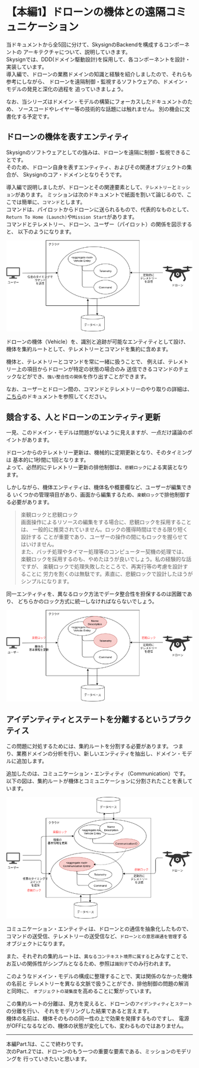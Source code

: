 # 【本編1】ドローンの機体との遠隔コミュニケーション

当ドキュメントから全5回に分けて、SkysignのBackendを構成するコンポーネントの
アーキテクチャについて、説明していきます。  
Skysignでは、DDD(ドメイン駆動設計)を採用して、各コンポーネントを設計・実装しています。  
導入編で、ドローンの業務ドメインの知識と経験を紹介しましたので、それらも参考にしながら、
ドローンを遠隔制御・監視するソフトウェアの、ドメイン・モデルの発見と深化の過程を
追っていきましょう。

なお、当シリーズはドメイン・モデルの構築にフォーカスしたドキュメントのため、
ソースコードやレイヤー等の技術的な話題には触れません。
別の機会に文書化する予定です。

## ドローンの機体を表すエンティティ
Skysignのソフトウェアとしての強みは、ドローンを遠隔に制御・監視できることです。  
そのため、ドローン自身を表すエンティティ、およびその関連オブジェクトの集合が、
Skysignのコア・ドメインとなりそうです。

導入編で説明しましたが、ドローンとその関連要素として、`テレメトリー`と`ミッション`があります。
ミッションは次のドキュメントで紙面を割いて論じるので、ここでは簡単に、`コマンド`とします。  
コマンドは、パイロットからドローンに送られるもので、代表的なものとして、
`Return To Home (Launch)`や`Mission Start`があります。  
コマンドとテレメトリー、ドローン、ユーザー（パイロット）の関係を図示すると、
以下のようになります。

![domain_models_command-and-telemetry](./images/domain_models_command-and-telemetry.png)

ドローンの機体（Vehicle）を、識別と追跡が可能なエンティティとして設け、
機体を集約ルートとして、テレメトリーとコマンドを集約に含めます。

機体と、テレメトリーとコマンドを常に一緒に扱うことで、
例えば、テレメトリー上の項目からドローンが特定の状態の場合のみ
送信できるコマンドのチェックなどができ、`強い整合性の関係`を作り出すことができます。

なお、ユーザーとドローン間の、コマンドとテレメトリーのやり取りの詳細は、
[こちら](../concepts.md)のドキュメントを参照してください。

## 競合する、人とドローンのエンティティ更新
一見、このドメイン・モデルは問題がないように見えますが、一点だけ議論のポイントがあります。

ドローンからのテレメトリー更新は、機械的に定期更新となり、そのタイミングは
基本的に1秒間に1回となります。  
よって、必然的にテレメトリー更新の排他制御は、`悲観ロック`による実装となります。

しかしながら、機体エンティティは、機体名や概要欄など、ユーザーが編集できる
いくつかの管理項目があり、画面から編集するため、`楽観ロック`で排他制御する必要があります。

> 楽観ロックと悲観ロック  
> 画面操作によるリソースの編集をする場合に、悲観ロックを採用することは、
> 一般的に推奨されていません。ロックの獲得時間はできる限り短く設計する
> ことが重要であり、ユーザーの操作の間にもロックを握らせてはいけません。  
> また、バッチ処理やタイマー処理等のコンピューター契機の処理では、
> 楽観ロックを採用するのも、やめたほうが良いでしょう。私の経験的な話ですが、
> 楽観ロックで処理失敗したところで、再実行等の考慮を設計することに
> 労力を割くのは無駄です。素直に、悲観ロックで設計したほうがシンプルになります。

同一エンティティを、異なるロック方法でデータ整合性を担保するのは困難であり、
どちらかのロック方式に統一しなければならないでしょう。  

![domain_models_lock-conflict](./images/domain_models_lock-conflict.png)

## アイデンティティとステートを分離するというプラクティス
この問題に対処するためには、集約ルートを分割する必要があります。
つまり、業務ドメインの分析を行い、新しいエンティティを抽出し、ドメイン・モデルに追加します。

追加したのは、コミュニケーション・エンティティ（Communication）です。
以下の図は、集約ルートが機体とコミュニケーションに分割されたことを表しています。

![domain_models_devision-aggregate-root](./images/domain_models_devision-aggregate-root.png)

コミュニケーション・エンティティは、ドローンとの通信を抽象化したもので、
コマンドの送受信、テレメトリーの送受信など、`ドローンとの意思疎通を管理`する
オブジェクトになります。

また、それぞれの集約ルートは、`異なるコンテキスト境界に属する`とみなすことで、
お互いの関係性がシンプルとなるため、参照は`識別子`でのみ行われます。

このようなドメイン・モデルの構成に整理することで、実は関係のなかった機体の名前と
テレメトリーを異なる文脈で扱うことができ、排他制御の問題の解消と同時に、
`オブジェクトの凝集度`を高めることに繋がっています。

この集約ルートの分離は、見方を変えると、ドローンの`アイデンティティ`と`ステート`の分離を行い、
それをモデリングした結果であると言えます。  
機体の名前は、機体そのものの同一性の上で効果を発揮するものですし、
電源がOFFになるなどの、機体の状態が変化しても、変わるものではありません。

---

本編Part.1は、ここで終わりです。  
次のPart.2では、ドローンのもう一つの重要な要素である、ミッションのモデリングを
行っていきたいと思います。